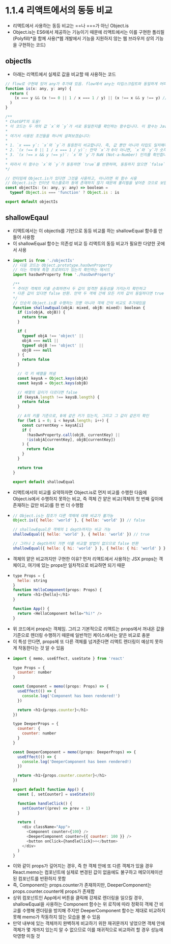 # 1.1.4 리액트에서의 동등 비교
- 리액트에서 사용하는 동등 비교는 ==나 ===가 아닌 Object.is
- Object.is는 ES6에서 제공하는 기능이기 때문에 리액트에서는 이를 구현한 폴리필(Polyfill)*을 함께 사용(*웹 개발에서 기능을 지원하지 않는 웹 브라우저 상의 기능을 구현하는 코드)

## objectIs
- 아래는 리액트에서 실제로 값을 비교할 때 사용하는 코드
```js
// flow로 구현돼 있어 any가 추가돼 있음. flow에서 any는 타입스크립트와 동일하게 어떠한 값도 받을 수 있는 타입을 의미함
function is(x: any, y: any) {
  return (
    (x === y && (x !== 0 || 1 / x === 1 / y) || (x !== x && y !== y) // eslint-disable-line no-self-compare
  )
}

/**
* ChatGPT의 도움!
* 이 코드는 두 개의 값 `x`와 `y`가 서로 동일한지를 확인하는 함수입니다. 이 함수는 JavaScript의 동등성 비교를 통해 두 값이 같은지 여부를 확인합니다.
* 
* 여기서 사용된 조건들을 하나씩 살펴보겠습니다:
* 
* 1. `x === y`: `x`와 `y`가 동등한지 비교합니다. 즉, 값 뿐만 아니라 타입도 일치해야 합니다.
* 2. `(x !== 0 || 1 / x === 1 / y)`: 만약 `x`가 0이 아니면, `x`와 `y`가 숫자라면 그들의 역수가 서로 같은지를 비교합니다. 이 부분은 0으로 나누는 경우를 피하기 위한 안전장치입니다.
* 3. `(x !== x && y !== y)`: `x`와 `y`가 NaN (Not-a-Number) 인지를 확인합니다. NaN은 자기 자신과도 동일하지 않습니다.
* 
* 따라서 이 함수는 `x`와 `y`가 동등하면 `true`를 반환하며, 동등하지 않으면 `false`를 반환합니다.
*/

// 런타임에 Object.is가 있다면 그것을 사용하고, 아니라면 위 함수 사용
// Object.is는 인터넷 익스플로러 등에 존재하지 않기 때문에 폴리필을 넣어준 것으로 보임
const objectIs: (x: any, y: any) => boolean =
  typeof Object.is === 'function' ? Object.is : is

export default objectIs
```

## shallowEqaul
- 리액트에서는 이 objectIs를 기반으로 동등 비교를 하는 shallowEqual 함수를 만들어 사용함
- 이 shallowEqual 함수는 의존성 비교 등 리액트의 동등 비교가 필요한 다양한 곳에서 사용
- ```js
  import is from './objectIs'
  // 다음 코드는 Object.prototype.hasOwnProperty
  // 이는 객체에 특정 프로퍼티가 있는지 확인하는 메서드
  import hasOwnProperty from './hasOwnProperty'

  /**
  * 주어진 객체의 키를 순회하면서 두 값이 엄격한 동등성을 가지는지 확인하고
  * 다른 값이 있다면 false 반환. 만약 두 객체 간에 모든 키의 값이 동일하다면 true 반환.
  */
  // 단순히 Object.is를 수행하는 것뿐 아니라 객체 간의 비교도 추가돼있음
  function shallowEqual(objA: mixed, objB: mixed): boolean {
    if (is(objA, objB)) {
      return true
    }

    if (
      typeof objA !== 'object' ||
      objA === null ||
      typeof objB !== 'object' ||
      objB === null
    ) {
      return false
    }

    // 각 키 배열을 꺼냄
    const keysA = Object.keys(objA)
    const keysB = Object.keys(objB)

    // 배열의 길이가 다르다면 false
    if (keysA.length !== keysB.length) {
      return false
    }

    // A의 키를 기준으로, B에 같은 키가 있는지, 그리고 그 값이 같은지 확인
    for (let i = 0; i < keysA.length; i++) {
      const currentKey = keysA[i]
      if (
        !hasOwnProperty.call(objB, currentKey) ||
        !is(objA[currentKey], objB[currentKey])
      ) {
        return false
      }
    }

    return true
  }

  export default shallowEqual 
  ```
- 리액트에서의 비교를 요약하자면 Object.is로 먼저 비교를 수행한 다음에 Object.is에서 수행하지 못하는 비교, 즉 객체 간 얕은 비교(객체의 첫 번째 깊이에 존재하는 값만 비교)를 한 번 더 수행함
- ```js
  // Object.is는 참조가 다른 객체에 대해 비교가 불가능
  Object.is({ hello: 'world' }, { hello: 'world' }) // false

  // shallowEqual은 객체의 1 depth까지는 비교 가능
  shallowEqual({ hello: 'world' }, { hello: 'world' }) // true

  // 그러나 2 depth까지 가면 이를 비교할 방법이 없으므로 false 반환
  shallowEqual({ hello: { hi: 'world' } }, { hello: { hi: 'world' } }) // false
  ```
- 객체의 얕은 비교까지만 구현한 이유? 먼저 리액트에서 사용하는 JSX props는 객체이고, 여기에 있는 props만 일차적으로 비교하면 되기 때문
- ```js
  type Props = {
    hello: string
  }  
  function HelloComponent(props: Props) {
    return <h1>{hello}</h1>
  }

  function App() {
    return <HelloComponent hello="hi!" />
  }
  ```
- 위 코드에서 props는 객체임. 그리고 기본적으로 리액트는 props에서 꺼내온 값을 기준으로 렌더링 수행하기 때문에 일반적인 케이스에서는 얕은 비교로 충분
- 이 특성 안다면, props에 또 다른 객체를 넘겨준다면 리액트 렌더링이 예상치 못하게 작동한다는 것 알 수 있음
- ```js
  import { memo, useEffect, useState } from 'react'

  type Props = {
    counter: number
  }

  const Component = memo((props: Props) => {
    useEffect(() => {
      console.log('Component has been rendered!')
    })

    return <h1>{props.counter}</h1>
  })

  type DeeperProps = {
    counter: {
      counter: number
    }
  }

  const DeeperComponent = memo((props: DeeperProps) => {
    useEffect(() => {
      console.log('DeeperComponent has been rendered!)
    })

    return <h1>{props.counter.counter}</h1>
  })

  export default function App() {
    const [, setCounter] = useState(0)

    function handleClick() {
      setCounter((prev) => prev + 1)
    }
  
    return (
      <div className="App">
        <Component counter={100} />
        <DeeperComponent counter={{ counter: 100 }} />
        <button onClick={handleClick}>+</button>
      </div>
    )
  }
  ```
- 이와 같이 props가 깊어지는 경우, 즉 한 객체 안에 또 다른 객체가 있을 경우 React.memo는 컴포넌트에 실제로 변경된 값이 없음에도 불구하고 메모이제이션된 컴포넌트를 반환하지 못함
- 즉, Component는 props.counter가 존재하지만, DeeperComponent는 props.counter.counter에 props가 존재함
- 상위 컴포넌트인 App에서 버튼을 클릭해 강제로 렌더링을 일으킬 경우, shallowEqual을 사용하는 Component 함수는 위 로직에 따라 정확히 객체 간 비교를 수행해 렌더링을 방지해 주지만 DeeperComponent 함수는 제대로 비교하지 못해 memo가 작동하지 않는 모습을 볼 수 있음
- 만약 내부에 있는 객체까지 완벽하게 비교하기 위한 재귀문까지 넣었으면 객체 안에 객체가 몇 개까지 있는지 알 수 없으므로 이를 재귀적으로 비교하려 할 경우 성능에 악영향 미칠 것
